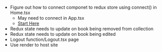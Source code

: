- Figure out how to connect componet to redux store using connect() in Home.tsx
  - May need to connect in App.tsx
  - [Start Here](https://react-redux.js.org/tutorials/connect)
- Redux state needs to update on book being removed from collection
- Redux state needs to update on book being edited
- Logout function/Logout.tsx page
- Use render to host site

